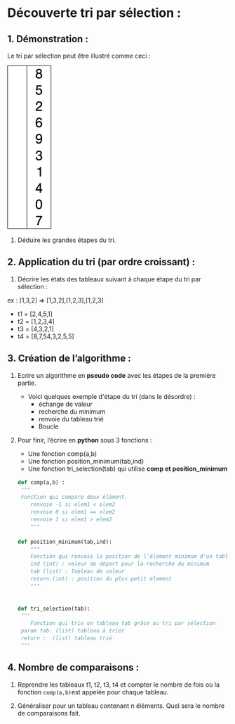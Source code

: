 # Découverte tri par sélection :

## 1. Démonstration :

Le tri par sélection peut être illustré comme ceci : 

![Selection-Sort-Animation](./tri.gif)

1. Déduire les grandes étapes du tri.

## 2. Application du tri (par ordre croissant) :

1) Décrire les états des tableaux suivant à chaque étape du tri par sélection :

ex : [1,3,2] => [1,3,2],[1,2,3],[1,2,3]

- t1 = [2,4,5,1]
- t2 = [1,2,3,4]
- t3 = [4,3,2,1]
- t4 = [8,7,54,3,2,5,5]

## 3. Création de l’algorithme :

1. Ecrire un algorithme en **pseudo code** avec les étapes de la première partie.

   - Voici quelques exemple d'étape du tri (dans le désordre) :
     - échange de valeur
     - recherche du minimum
     - renvoie du tableau trié
     - Boucle

2. Pour finir, l’écrire en **python** sous 3 fonctions :

   - Une fonction comp(a,b)
   - Une fonction position_minimum(tab,ind)
   - Une fonction tri_selection(tab) qui utilise **comp et position_minimum**

   ```python
   def comp(a,b) :
   	"""
   	Fonction qui compare deux élément, 
       renvoie -1 si elem1 < elem2
       renvoie 0 si elem1 == elem2
       renvoie 1 si elem1 > elem2
       """
      
   def position_minimum(tab,ind):
       """
       Fonction qui renvoie la position de l'élément minimum d'un tableau tab 	   à partir de l'indice ind
       ind (int) : valeur de départ pour la recherche du minimum
       tab (list) : Tableau de valeur
       return (int) : position du plus petit element
       """
       
       
   def tri_selection(tab):
   	"""
       Fonction qui trie un tableau tab grâce au tri par sélection
   	param tab: (list) tableau à trier
   	return :  (list) tableau trié
   	"""
   ```
   

## 4. Nombre de comparaisons :

1. Reprendre les tableaux t1, t2, t3, t4 et compter le nombre de fois où la fonction `comp(a,b)`est appelée pour chaque tableau.

2. Généraliser pour un tableau contenant n éléments. Quel sera le nombre de comparaisons fait.